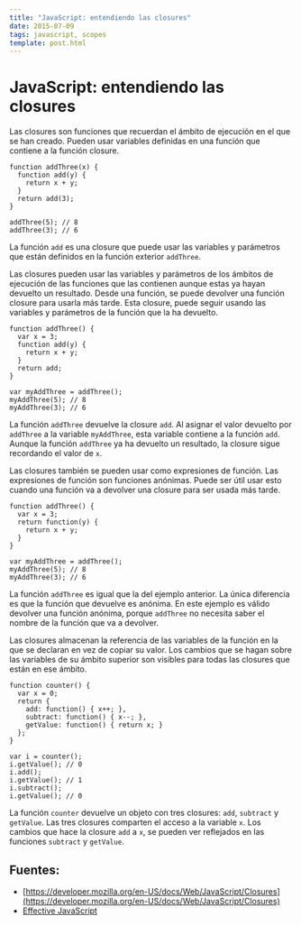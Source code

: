 ```yaml
---
title: "JavaScript: entendiendo las closures"
date: 2015-07-09
tags: javascript, scopes
template: post.html
---
```


# JavaScript: entendiendo las closures

Las closures son funciones que recuerdan el ámbito de ejecución en el que se han creado. Pueden usar variables definidas en una función que contiene a la función closure.

    function addThree(x) {
      function add(y) {
        return x + y;
      }
      return add(3);
    }

    addThree(5); // 8
    addThree(3); // 6

La función `add` es una closure que puede usar las variables y parámetros que están definidos en la función exterior `addThree`.

Las closures pueden usar las variables y parámetros de los ámbitos de ejecución de las funciones que las contienen aunque estas ya hayan devuelto un resultado. Desde una función, se puede devolver una función closure para usarla más tarde. Esta closure, puede seguir usando las variables y parámetros de la función que la ha devuelto.

    function addThree() {
      var x = 3;
      function add(y) {
        return x + y;
      }
      return add;
    }

    var myAddThree = addThree();
    myAddThree(5); // 8
    myAddThree(3); // 6

La función `addThree` devuelve la closure `add`. Al asignar el valor devuelto por `addThree` a la variable `myAddThree`, esta variable contiene a la función `add`. Aunque la función `addThree` ya ha devuelto un resultado, la closure sigue recordando el valor de `x`.

Las closures también se pueden usar como expresiones de función. Las expresiones de función son funciones anónimas. Puede ser útil usar esto cuando una función va a devolver una closure para ser usada más tarde.

    function addThree() {
      var x = 3;
      return function(y) {
        return x + y;
      }
    }

    var myAddThree = addThree();
    myAddThree(5); // 8
    myAddThree(3); // 6

La función `addThree` es igual que la del ejemplo anterior. La única diferencia es que la función que devuelve es anónima. En este ejemplo es válido devolver una función anónima, porque `addThree` no necesita saber el nombre de la función que va a devolver.

Las closures almacenan la referencia de las variables de la función en la que se declaran en vez de copiar su valor. Los cambios que se hagan sobre las variables de su ámbito superior son visibles para todas las closures que están en ese ámbito.

    function counter() {
      var x = 0;
      return {
        add: function() { x++; },
        subtract: function() { x--; },
        getValue: function() { return x; }
      };
    }

    var i = counter();
    i.getValue(); // 0
    i.add();
    i.getValue(); // 1
    i.subtract();
    i.getValue(); // 0

La función `counter` devuelve un objeto con tres closures: `add`, `subtract` y `getValue`. Las tres closures comparten el acceso a la variable `x`. Los cambios que hace la closure `add` a `x`, se pueden ver reflejados en las funciones `subtract` y `getValue`.

## Fuentes:
* [https://developer.mozilla.org/en-US/docs/Web/JavaScript/Closures](https://developer.mozilla.org/en-US/docs/Web/JavaScript/Closures)
* [Effective JavaScript](http://www.amazon.es/Effective-JavaScript-Specific-Software-Development/dp/0321812182)
